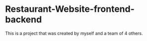 # Restaurant-Website-frontend-backend
This is a project that was created by myself and a team of 4 others.
